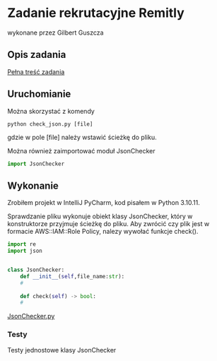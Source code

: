 # Zadanie rekrutacyjne Remitly
wykonane przez Gilbert Guszcza

## Opis zadania

[Pełna treść zadania](Home%20Exercise%202024.docx.pdf)

## Uruchomianie
Można skorzystać z komendy
```
python check_json.py [file]
```
gdzie w pole [file] należy wstawić ścieżkę do pliku.

Można również zaimportować moduł JsonChecker
```python
import JsonChecker
```

## Wykonanie
Zrobiłem projekt w IntelliJ PyCharm, kod pisałem w Python 3.10.11.

Sprawdzanie pliku wykonuje obiekt klasy JsonChecker, który w konstruktorze przyjmuje ścieżkę do pliku.
Aby zwrócić czy plik jest w formacie AWS::IAM::Role
Policy, nalezy wywołać funkcje check().

```python
import re
import json


class JsonChecker:
    def __init__(self,file_name:str):
    #
    
    def check(self) -> bool:
    #
```


[JsonChecker.py](JsonChecker/__init__.py)

### Testy
Testy jednostowe klasy JsonChecker

[]()